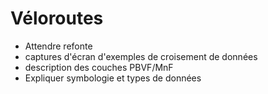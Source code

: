 # Véloroutes

- Attendre refonte
- captures d'écran d'exemples de croisement de données
- description des couches PBVF/MnF
- Expliquer symbologie et types de données
